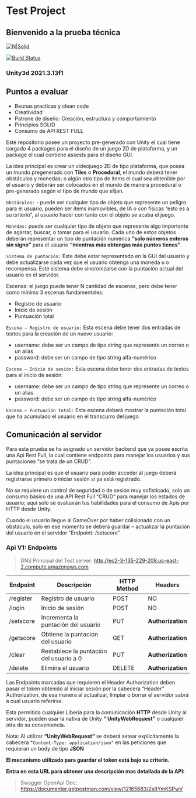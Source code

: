 # Test Project
## Bienvenido a la prueba técnica

[![N|Solid](https://cldup.com/dTxpPi9lDf.thumb.png)](http://ec2-3-135-229-208.us-east-2.compute.amazonaws.com)

[![Build Status](https://travis-ci.org/joemccann/dillinger.svg?branch=master)](http://ec2-3-135-229-208.us-east-2.compute.amazonaws.com)

### Unity3d 2021.3.13f1

## Puntos a evaluar

- Beunas practicas y clean code
- Creatividad
- Patrone de diseño: Creación, estructura y comportamiento
- Principios SOLID
- Consumo de API REST FULL

Este repositorio posee un proyecto pre-generado con Unity el cual tiene cargado 4 packages para el diseño de un juego 2D de plataforma, y un package el cual contiene assests para el diseño GUI.

La idea principal es crear un videojuego 2D de tipo plataforma, que posea un mundo pregenerado con **Tiles** o **Procedural**, el mundo deberá tener obstáculos y monedas; o algún otro tipo de ítems el cual sea obtenible por el usuario y deberán ser colocados en el mundo de manera procedural o pre-generado según el tipo de mundo que elijan.

``Obstáculos:`` - puede ser cualquier tipo de objeto que represente un peligro para el usuario, pueden ser ítems inamovibles, de IA o con físicas “esto es a su criterio”, al usuario hacer con tanto con el objeto se acaba el juego.

``Monedas:``  puede ser cualquier tipo de objeto que represente algo importante de agarrar, buscar, o tomar para el usuario. Cada uno de estos objetos deberán representar un tipo de puntación numérica **“solo números enteros sin signo”** para el usuario **“mientras más obtengas más puntos tienes”**.

``Sistema de puntación:`` Este debe estar representado en la GUI del usuario y debe actualizarse cada vez que el usuario obtenga una moneda u o recompensa. Este sistema debe sincronizarse con la puntación actual del usuario en el servidor.

Escenas: el juego puede tener N cantidad de escenas, pero debe tener como mínimo 3 escenas fundamentales:
- Registro de usuario
- Inicio de sesión
- Puntuación total

``Escena – Registro de usuario:`` Esta escena debe tener dos entradas de textos para la creación de un nuevo usuario:
- username: debe ser un campo de tipo string que represente un correo o un alias
- password: debe ser un campo de tipo string alfa-numérico

``Escena – Inicio de sesión:`` Esta escena debe tener dos entradas de textos para el inicio de sesión:
- username: debe ser un campo de tipo string que represente un correo o un alias
- password: debe ser un campo de tipo string alfa-numérico

``Escena – Puntuación total:`` Esta escena deberá mostrar la puntación total que ha acumulado el usuario en el transcurro del juego

## Comunicación al servidor

Para esta prueba se ha asignado un servidor backend que ya posee escrita una Api Rest Full, la cual contiene endpoints para manejar los usuarios y sus puntaciones “se trata de un CRUD”.

La idea principal es que el usuario para poder acceder al juego deberá registrarse primero o iniciar sesión si ya está registrado.

No se requiere un control de seguridad o de sesión muy sofisticado, solo un consumo básico de una API Rest Full “CRUD” para manejar los estados de usuario; aquí solo se evaluarán tus habilidades para el consumo de Apis por HTTP desde Unity.

Cuando el usuario llegue al GameOver por haber colisionado con un obstáculo, solo en ese momento se deberá guardar – actualizar la puntación del usuario en el servidor “Endpoint: /setscore”

### Api V1: Endpoints ###

> DNS Principal del Test server:
> http://ec2-3-135-229-208.us-east-2.compute.amazonaws.com

| Endpoint | Descripción | HTTP Method | Headers |
| ------ | ------ | ------ |  ------ |
| /register | Registro de usuario | POST | NO
| /login | Inicio de sesión  | POST | NO
| /setscore | Incrementa la puntación del usuario | PUT | **Authorization** |
| /getscore | Obtiene la puntación del usuario  | GET | **Authorization** |
| /clear | Restablece la puntación del usuario a 0 | PUT | **Authorization** |
| /delete | Elimina el usuario | DELETE | **Authorization** |

Las Endpoints marcadas que requieren el Header Authorization deben pasar el token obtenido al iniciar sesión por la cabecera “Header” Authorization, de esa manera al actualizar, limpiar o borrar el servidor sabrá a cual usuario referirse.

Esta permitida cualquier Liberia para la comunicación **HTTP** desde Unity al servidor, pueden usar la nativa de Unity **" UnityWebRequest”** o cualquier otra de su conveniencia.

Nota: Al utilizar **“UnityWebRequest”** se deberá setear explícitamente la cabecera ``“Content-Type: application/json"`` en las peticiones que requieran un body de tipo **JSON**

**El mecanismo utilizado para guardar el token está bajo su criterio.**


**Entra en esta URL para obtener una descripción mas detallada de la API:**

> Swagger OpenApi Doc:
> https://documenter.getpostman.com/view/12165683/2s8YmKSPwV
